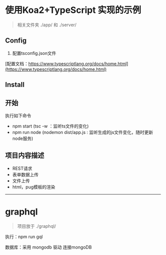 # 使用Koa2+TypeScript 实现的示例

> 相关文件夹 ./app/ 和 ./server/

## Config
1. 配置tsconfig.json文件

[配置文档：https://www.typescriptlang.org/docs/home.html](https://www.typescriptlang.org/docs/home.html)

## Install

## 开始
执行如下命令

- npm start  (tsc -w ：监听ts文件的变化)
- npm run node (nodemon dist/app.js : 监听生成的js文件变化，随时更新node服务)


## 项目内容描述
- REST请求
- 表单数据上传
- 文件上传
- html，pug模板的渲染

---

# graphql 

> 项目放于 ./graphql/

执行：npm run gql

数据库：采用 mongodb 驱动 连接mongoDB


